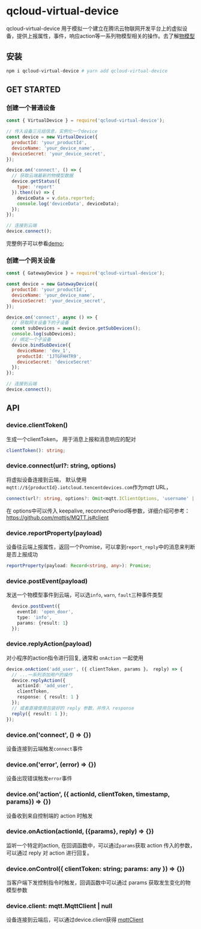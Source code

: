 # qcloud-virtual-device
qcloud-virtual-device 用于模拟一个建立在腾讯云物联网开发平台上的虚拟设备，提供上报属性，事件，响应action等一系列物模型相关的操作。去了解[物模型](https://cloud.tencent.com/document/product/1081/34916)

## 安装

```bash
npm i qcloud-virtual-device # yarn add qcloud-virtual-device
```

## GET STARTED

### 创建一个普通设备

```js
const { VirtualDevice } = require('qcloud-virtual-device');

// 传入设备三元组信息，实例化一个device
const device = new VirtualDevice({
  productId: 'your_productId',
  deviceName: 'your_device_name',
  deviceSecret: 'your_device_secret',
});

device.on('connect', () => {
  // 获取云端最新的物模型数据
  device.getStatus({
    type: 'report'
  }).then((v) => {
    deviceData = v.data.reported;
    console.log('deviceData', deviceData);
  });
});

// 连接到云端
device.connect();
```
完整例子可以参看[demo](https://github.com/tencentyun/qcloud-virtual-device/blob/main/demo/index.js);

### 创建一个网关设备

```js
const { GatewayDevice } = require('qcloud-virtual-device');

const device = new GatewayDevice({
  productId: 'your_productId',
  deviceName: 'your_device_name',
  deviceSecret: 'your_device_secret',
});

device.on('connect', async () => {
  // 获取网关设备下的子设备
  const subDevices = await device.getSubDevices();
  console.log(subDevices);
  // 绑定一个子设备
  device.bindSubDevice({
    deviceName: 'dev_1',
    productId: '1JTGFHHTR9',
    deviceSecret: 'deviceSecret'
  });
});

// 连接到云端
device.connect();
```
## API

### device.clientToken()

生成一个clientToken， 用于消息上报和消息响应的配对
```ts
clientToken(): string;
```

### device.connect(url?: string, options)

将虚拟设备连接到云端， 默认使用`mqtt://${productId}.iotcloud.tencentdevices.com`作为mqtt URL，
```ts
connect(url?: string, options?: Omit<mqtt.IClientOptions, 'username' | 'password'>): mqtt.MqttClient;
```
在 options中可以传入 keepalive, reconnectPeriod等参数，详细介绍可参考： https://github.com/mqttjs/MQTT.js#client


### device.reportProperty(payload)

设备往云端上报属性，返回一个Promise，可以拿到`report_reply`中的消息来判断是否上报成功
```ts
reportProperty(payload: Record<string, any>): Promise;
```

### device.postEvent(payload)
发送一个物模型事件到云端，可以选`info`, `warn`, `fault`三种事件类型

```ts
  device.postEvent({
    eventId: 'open_door',
    type: 'info',
    params: {result: 1}
  });

```
### device.replyAction(payload)

对小程序的action指令进行回复, 通常和 `onAction` 一起使用

```ts
device.onAction('add_user', ({ clientToken, params }， reply) => {
  // ...一系列添加用户的操作
  device.replyAction({
    actionId: 'add_user',
    clientToken,
    response: { result: 1 }
  });
  // 或者直接使用包装好的 reply 参数，并传入 response
  reply({ result: 1 });
});
```

### device.on('connect', () => {})
设备连接到云端触发`connect`事件

### device.on('error', (error) => {})
设备出现错误触发`error`事件

### device.on('action', ({ actionId, clientToken, timestamp, params}) => {})
设备收到来自控制端的 action 时触发

### device.onAction(actionId, ({params}, reply) => {})

监听一个特定的action, 在回调函数中，可以通过`params`获取 action 传入的参数，可以通过 reply 对 action 进行回复。

### device.onControl({ clientToken: string; params: any }) => {})

当客户端下发控制指令时触发，回调函数中可以通过 params 获取发生变化的物模型参数

### device.client: mqtt.MqttClient | null

设备连接到云端后，可以通过device.client获得 [mqttClient](https://github.com/mqttjs/MQTT.js#client)

